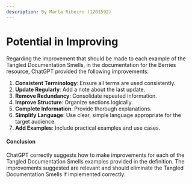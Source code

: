 ```yaml
---
description: By Marta Ribeiro (1201592)
---
```


# Potential in Improving

Regarding the improvement that should be made to each example of the Tangled Documentation Smells, in the documentation for the Berries resource, ChatGPT provided the following improvements:

1. **Consistent Terminology**: Ensure all terms are used consistently.
2. **Update Regularly**: Add a note about the last update.
3. **Remove Redundancy**: Consolidate repeated information.
4. **Improve Structure**: Organize sections logically.
5. **Complete Information**: Provide thorough explanations.
6. **Simplify Language**: Use clear, simple language appropriate for the target audience.
7. **Add Examples**: Include practical examples and use cases.

#### Conclusion

ChatGPT correctly suggests how to make improvements for each of the Tangled Documentation Smells examples provided in the definition. The improvements suggested are relevant and should eliminate the Tangled Documentation Smells if implemented correctly.
